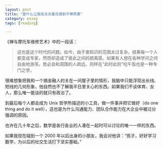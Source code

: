 ```yaml
---
layout: post
title: "是什么让我在炎炎夏日感到不寒而栗"
category: essay
tags: [reading]

---
```


《禅与摩托车维修艺术》中的一段话：


> 这也是这个时代的问题。如今，由于类知识的范围太过复杂，结果每一个人都变成专家，然而却造成了彼此之间的疏离感。如果有人想在各种学问之间自由地游荡，势必会和周围的人疏远。同样在“此时此刻”吃午饭也是一种专门之学。


很难想象把我和一个搞金融人的关在一间屋子里的情形，我脑中只能浮现出长线、短线的几何形象，他自然也不了解我平日里关心的东西。如果我们不谈体育、女人，那么唯一能谈的就只有政治了。


到最后每个人都会成为 Unix 哲学所描述的小工具，做一件事并把它做好（do one thing and do it well），这也是为什么沟通能力、团队合作能力在大企业中被过分强调的原因。


也许在几十年之后，数学是各行各业的人凑在一起时可以讨论的唯一一样的东西。


如果我现在碰到一个 2000 年以后出身的小朋友，我会对他讲：“孩子，好好学习数学，为以后的社交生活打下坚实基础。”
